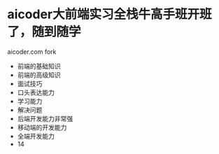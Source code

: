 # aicoder大前端实习全栈牛高手班开班了，随到随学
aicoder.com fork 

- 前端的基础知识
- 前端的高级知识
- 面试技巧
- 口头表达能力
- 学习能力
- 解决问题
- 后端开发能力非常强
- 移动端的开发能力
- 全端开发能力
- 14
